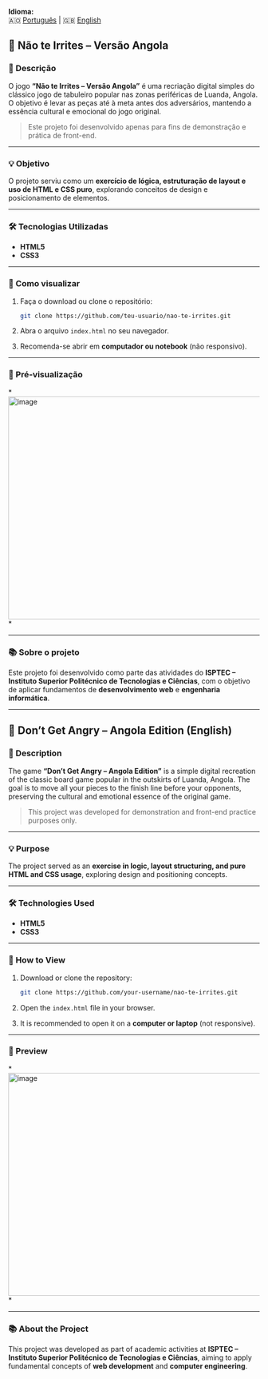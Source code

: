 **Idioma:**  
🇦🇴 [Português](#-não-te-irrites--versão-angola) | 🇬🇧 [English](#-dont-get-angry--angola-edition-english)


## 🎲 Não te Irrites – Versão Angola

### 📖 Descrição

O jogo **“Não te Irrites – Versão Angola”** é uma recriação digital simples do clássico jogo de tabuleiro popular nas zonas periféricas de Luanda, Angola.
O objetivo é levar as peças até à meta antes dos adversários, mantendo a essência cultural e emocional do jogo original.

> Este projeto foi desenvolvido apenas para fins de demonstração e prática de front-end.

---

### 💡 Objetivo

O projeto serviu como um **exercício de lógica, estruturação de layout e uso de HTML e CSS puro**, explorando conceitos de design e posicionamento de elementos.

---

### 🛠️ Tecnologias Utilizadas

* **HTML5**
* **CSS3**

---

### 🚀 Como visualizar

1. Faça o download ou clone o repositório:

   ```bash
   git clone https://github.com/teu-usuario/nao-te-irrites.git
   ```
2. Abra o arquivo `index.html` no seu navegador.
3. Recomenda-se abrir em **computador ou notebook** (não responsivo).

---

### 📸 Pré-visualização

*<img width="800" height="446" alt="image" src="https://github.com/user-attachments/assets/8494f900-1307-42a5-be52-157691c726b5" />
*

---

### 📚 Sobre o projeto

Este projeto foi desenvolvido como parte das atividades do **ISPTEC – Instituto Superior Politécnico de Tecnologias e Ciências**, com o objetivo de aplicar fundamentos de **desenvolvimento web** e **engenharia informática**.


---------------------------------------------------------------------------------------------------


## 🎲 Don’t Get Angry – Angola Edition (English)

### 📖 Description

The game **“Don’t Get Angry – Angola Edition”** is a simple digital recreation of the classic board game popular in the outskirts of Luanda, Angola.
The goal is to move all your pieces to the finish line before your opponents, preserving the cultural and emotional essence of the original game.

> This project was developed for demonstration and front-end practice purposes only.

---

### 💡 Purpose

The project served as an **exercise in logic, layout structuring, and pure HTML and CSS usage**, exploring design and positioning concepts.

---

### 🛠️ Technologies Used

* **HTML5**
* **CSS3**

---

### 🚀 How to View

1. Download or clone the repository:

   ```bash
   git clone https://github.com/your-username/nao-te-irrites.git
   ```
2. Open the `index.html` file in your browser.
3. It is recommended to open it on a **computer or laptop** (not responsive).

---

### 📸 Preview

*<img width="800" height="446" alt="image" src="https://github.com/user-attachments/assets/0baa4f89-53f1-4e20-a807-e67db4f3209f" />
*

---

### 📚 About the Project

This project was developed as part of academic activities at **ISPTEC – Instituto Superior Politécnico de Tecnologias e Ciências**, aiming to apply fundamental concepts of **web development** and **computer engineering**.

